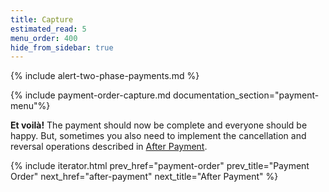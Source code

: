 ```yaml
---
title: Capture
estimated_read: 5
menu_order: 400
hide_from_sidebar: true
---
```


{% include alert-two-phase-payments.md %}

{% include payment-order-capture.md documentation_section="payment-menu"%}

**Et voilà!** The payment should now be complete and
everyone should be happy. But, sometimes you also need to implement the
cancellation and reversal operations described in [After Payment][after-payment].

{% include iterator.html prev_href="payment-order"
                         prev_title="Payment Order"
                         next_href="after-payment"
                         next_title="After Payment" %}

[after-payment]: /payment-menu/after-payment
